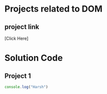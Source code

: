 # Projects related to DOM

## project link
[Click Here]

# Solution Code

## Project 1

```javascript
console.log("Harsh")

```